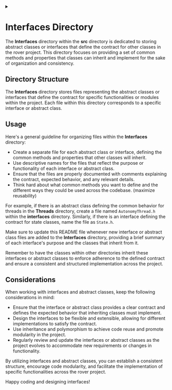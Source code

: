 <details><summary></summary>
<p>
~Doxygen flag/marks~
  
\dir src/interfaces
</p>
</details>

# Interfaces Directory

The **Interfaces** directory within the **src** directory is dedicated to storing abstract classes or interfaces that define the contract for other classes in the rover project. This directory focuses on providing a set of common methods and properties that classes can inherit and implement for the sake of organization and consistency.

## Directory Structure

The **Interfaces** directory stores files representing the abstract classes or interfaces that define the contract for specific functionalities or modules within the project. Each file within this directory corresponds to a specific interface or abstract class.

## Usage

Here's a general guideline for organizing files within the **Interfaces** directory:

- Create a separate file for each abstract class or interface, defining the common methods and properties that other classes will inherit.
- Use descriptive names for the files that reflect the purpose or functionality of each interface or abstract class.
- Ensure that the files are properly documented with comments explaining the contract, expected behavior, and any relevant details.
- Think hard about what common methods you want to define and the different ways they could be used across the codebase. (maximize reusability)

For example, if there is an abstract class defining the common behavior for threads in the **Threads** directory, create a file named `AutonomyThread.h` within the **interfaces** directory. Similarly, if there is an interface defining the contract for state classes, name the file as `State.h`.

Make sure to update this README file whenever new interface or abstract class files are added to the **Interfaces** directory, providing a brief summary of each interface's purpose and the classes that inherit from it.

Remember to have the classes within other directories inherit these interfaces or abstract classes to enforce adherence to the defined contract and ensure a consistent and structured implementation across the project.

## Considerations

When working with interfaces and abstract classes, keep the following considerations in mind:

- Ensure that the interface or abstract class provides a clear contract and defines the expected behavior that inheriting classes must implement.
- Design the interfaces to be flexible and extensible, allowing for different implementations to satisfy the contract.
- Use inheritance and polymorphism to achieve code reuse and promote modularity in the project.
- Regularly review and update the interfaces or abstract classes as the project evolves to accommodate new requirements or changes in functionality.

By utilizing interfaces and abstract classes, you can establish a consistent structure, encourage code modularity, and facilitate the implementation of specific functionalities across the rover project.

Happy coding and designing interfaces!